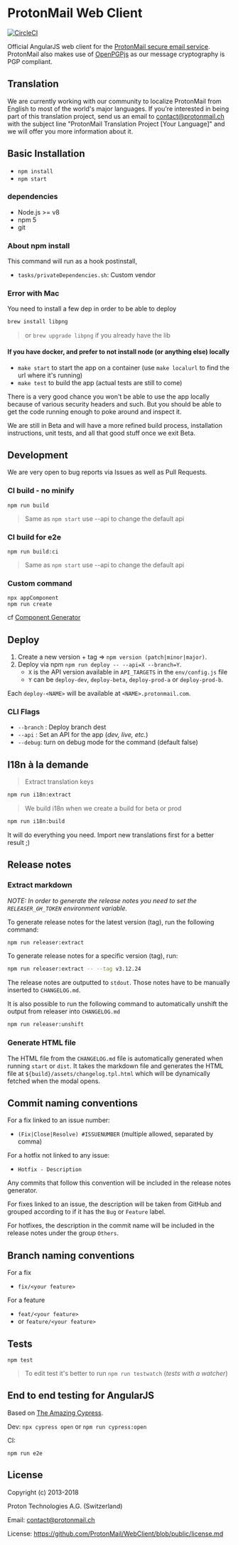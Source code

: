 # ProtonMail Web Client

[![CircleCI](https://circleci.com/gh/ProtonMail/Angular.svg?style=svg&circle-token=d960b54918d5375b4e7639ca505d14a0e131dc21)](https://circleci.com/gh/ProtonMail/Angular)

Official AngularJS web client for the [ProtonMail secure email service](https://protonmail.com). ProtonMail also makes use of [OpenPGPjs](https://github.com/openpgpjs/openpgpjs) as our message cryptography is PGP compliant.

## Translation

We are currently working with our community to localize ProtonMail from English to most of the world's major languages. If you're interested in being part of this translation project, send us an email to contact@protonmail.ch with the subject line "ProtonMail Translation Project [Your Language]" and we will offer you more information about it.

## Basic Installation

- `npm install`
- `npm start`

### dependencies
  - Node.js >= v8
  - npm 5
  - git

### About npm install

This command will run as a hook postinstall,
  - `tasks/privateDependencies.sh`: Custom vendor

### Error with Mac

You need to install a few dep in order to be able to deploy
```sh
brew install libpng
```
> or `brew upgrade libpng` if you already have the lib

#### If you have docker, and prefer to not install node (or anything else) locally

- `make start` to start the app on a container (use `make localurl` to find the url where it's running)
- `make test` to build the app (actual tests are still to come)

There is a very good chance you won't be able to use the app locally because of various security headers and such. But you should be able to get the code running enough to poke around and inspect it.

We are still in Beta and will have a more refined build process, installation instructions, unit tests, and all that good stuff once we exit Beta.

## Development

We are very open to bug reports via Issues as well as Pull Requests.


### CI build - no minify

`npm run build`

> Same as `npm start` use --api to change the default api

### CI build for e2e

`npm run build:ci`

> Same as `npm start` use --api to change the default api


### Custom command

```
npx appComponent
npm run create
```
cf [Component Generator](https://github.com/ProtonMail/componentGenerator)

## Deploy

1. Create a new version + tag => `npm version (patch|minor|major)`.
2. Deploy via npm `npm run deploy -- --api=X --branch=Y`.
    - `X` is the API version available in `API_TARGETS` in the `env/config.js` file
    - `Y` can be `deploy-dev`, `deploy-beta`, `deploy-prod-a` or `deploy-prod-b`.

Each `deploy-<NAME>` will be available at `<NAME>.protonmail.com`.

### CLI Flags

- `--branch` : Deploy branch dest
- `--api` : Set an API for the app (_dev, live, etc._)
- `--debug`: turn on debug mode for the command (default false)

## I18n à la demande

> Extract translation keys

```sh
npm run i18n:extract
```

> We build i18n when we create a build for beta or prod

```sh
npm run i18n:build
```

It will do everything you need. Import new translations first for a better result ;)

## Release notes

### Extract markdown
*NOTE: In order to generate the release notes you need to set the `RELEASER_GH_TOKEN` environment variable.*

To generate release notes for the latest version (tag), run the following command:
```sh
npm run releaser:extract
```

To generate release notes for a specific version (tag), run:
```sh
npm run releaser:extract -- --tag v3.12.24
```

The release notes are outputted to `stdout`. Those notes have to be manually inserted to `CHANGELOG.md`.

It is also possible to run the following command to automatically unshift the output from releaser into `CHANGELOG.md`
```sh
npm run releaser:unshift
```

### Generate HTML file
The HTML file from the `CHANGELOG.md` file is automatically generated when running `start` or `dist`. It takes the markdown file and generates the HTML file at `${build}/assets/changelog.tpl.html` which will be dynamically fetched when the modal opens.


## Commit naming conventions
For a fix linked to an issue number:
- `(Fix|Close|Resolve) #ISSUENUMBER` (multiple allowed, separated by comma)

For a hotfix not linked to any issue:
- `Hotfix - Description`

Any commits that follow this convention will be included in the release notes generator.

For fixes linked to an issue, the description will be taken from GitHub and grouped according to if it has the `Bug` or `Feature` label.

For hotfixes, the description in the commit name will be included in the release notes under the group `Others`.


## Branch naming conventions

For a fix
- `fix/<your feature>`

For a feature
- `feat/<your feature>`
- or `feature/<your feature>`

## Tests

```shell
npm test
```

> To edit test it's better to run `npm run testwatch` (_tests with a watcher_)

## End to end testing for AngularJS

Based on [The Amazing Cypress](https://www.cypress.io).

Dev:
`npx cypress open` or `npm run cypress:open`

CI:
```shell
npm run e2e
```


## License

Copyright (c) 2013-2018

Proton Technologies A.G. (Switzerland)

Email: contact@protonmail.ch

License: https://github.com/ProtonMail/WebClient/blob/public/license.md
